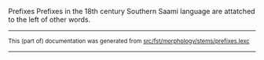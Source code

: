 Prefixes
Prefixes in the 18th century Southern Saami language are attatched to the left of other words.

* * *

<small>This (part of) documentation was generated from [src/fst/morphology/stems/prefixes.lexc](https://github.com/giellalt/lang-sju-x-sydlapsk/blob/main/src/fst/morphology/stems/prefixes.lexc)</small>

---

